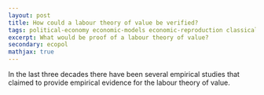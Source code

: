 ```yaml
---
layout: post
title: How could a labour theory of value be verified?
tags: political-economy economic-models economic-reproduction classical-political-economy marxian-economics prices-of-production transformation-problem
excerpt: What would be proof of a labour theory of value?
secondary: ecopol
mathjax: true
---
```


In the last three decades there have been several empirical studies that claimed to provide empirical evidence for the labour theory of value. 
